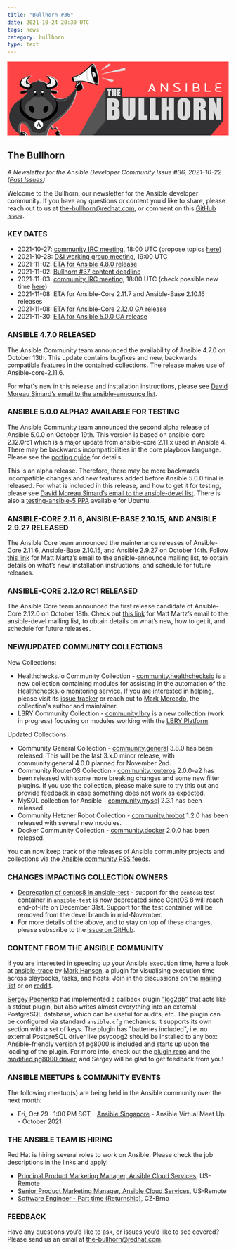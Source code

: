 ```yaml
---
title: "Bullhorn #36"
date: 2021-10-24 20:30 UTC
tags: news
category: bullhorn
type: text
---
```


![Ansible Bullhorn banner](/images/bullhorn-banner-mango.png)

## The Bullhorn

*A Newsletter for the Ansible Developer Community*
*Issue #36, 2021-10-22 ([Past Issues](https://us19.campaign-archive.com/home/?u=56d874e027110e35dea0e03c1&id=d6635f5420))*

Welcome to the Bullhorn, our newsletter for the Ansible developer community. If you have any questions or content you’d like to share, please reach out to us at the-bullhorn@redhat.com, or comment on this [GitHub issue](https://github.com/ansible/community/issues/546).

<!-- TEASER_END -->

### KEY DATES

* 2021-10-27: [community IRC meeting](https://github.com/ansible/community/issues/539), 18:00 UTC (propose topics [here](https://github.com/ansible-community/community-topics/issues))
* 2021-10-28: [D&I working group meeting](https://github.com/ansible/community/issues/577), 19:00 UTC
* 2021-11-02: [ETA for Ansible 4.8.0 release](https://docs.ansible.com/ansible/devel/roadmap/COLLECTIONS_4.html)
* 2021-11-02: [Bullhorn #37 content deadline](https://github.com/ansible/community/issues/546)
* 2021-11-03: [community IRC meeting](https://github.com/ansible/community/issues/539), 18:00 UTC (check possible new time [here](https://github.com/ansible-community/community-topics/issues/48))
* 2021-11-08: ETA for Ansible-Core 2.11.7 and Ansible-Base 2.10.16 releases
* 2021-11-08: [ETA for Ansible-Core 2.12.0 GA release](https://docs.ansible.com/ansible-core/devel/roadmap/ROADMAP_2_12.html)
* 2021-11-30: [ETA for Ansible 5.0.0 GA release](https://docs.ansible.com/ansible/devel/roadmap/COLLECTIONS_5.html)

### ANSIBLE 4.7.0 RELEASED

The Ansible Community team announced the availability of Ansible 4.7.0 on October 13th. This update contains bugfixes and new, backwards compatible features in the contained collections. The release makes use of Ansible-core-2.11.6.

For what's new in this release and installation instructions, please see [David Moreau Simard’s email to the ansible-announce list](https://groups.google.com/g/ansible-announce/c/Nl-5dEB5mZU).

### ANSIBLE 5.0.0 ALPHA2 AVAILABLE FOR TESTING

The Ansible Community team announced the second alpha release of Ansible 5.0.0 on October 19th. This version is based on ansible-core 2.12.0rc1 which is a major update from ansible-core 2.11.x used in Ansible 4. There may be backwards incompatibilities in the core playbook language. Please see the [porting guide](https://docs.ansible.com/ansible/devel/porting_guides/porting_guide_5.html) for details.

This is an alpha release. Therefore, there may be more backwards incompatible changes and new features added before Ansible 5.0.0 final is released. For what is included in this release, and how to get it for testing, please see [David Moreau Simard’s email to the ansible-devel list](https://groups.google.com/g/ansible-devel/c/cighpvRQQdg). There is also a [testing-ansible-5 PPA](https://launchpad.net/~ansible/+archive/ubuntu/testing-ansible-5) available for Ubuntu.

### ANSIBLE-CORE 2.11.6, ANSIBLE-BASE 2.10.15, AND ANSIBLE 2.9.27 RELEASED

The Ansible Core team announced the maintenance releases of Ansible-Core 2.11.6, Ansible-Base 2.10.15, and Ansible 2.9.27 on October 14th. Follow [this link](https://groups.google.com/g/ansible-announce/c/xwhboaCpjm4) for Matt Martz’s email to the ansible-announce mailing list, to obtain details on what’s new, installation instructions, and schedule for future releases.

### ANSIBLE-CORE 2.12.0 RC1 RELEASED

The Ansible Core team announced the first release candidate of Ansible-Core 2.12.0 on October 18th. Check out [this link](https://groups.google.com/g/ansible-devel/c/UiO35a_OjjI) for Matt Martz’s email to the ansible-devel mailing list, to obtain details on what’s new, how to get it, and schedule for future releases.

### NEW/UPDATED COMMUNITY COLLECTIONS

New Collections:

* Healthchecks.io Community Collection - [community.healthchecksio](https://github.com/ansible-collections/community.healthchecksio) is a new collection containing modules for assisting in the automation of the [Healthchecks.io](https://healthchecks.io/) monitoring service. If you are interested in helping, please visit its [issue tracker](https://github.com/ansible-collections/community.healthchecksio/issues) or reach out to [Mark Mercado](https://github.com/mamercad), the collection's author and maintainer.
* LBRY Community Collection - [community.lbry](https://github.com/ansible-collections/community.lbry) is a new collection (work in progress) focusing on modules working with the [LBRY Platform](https://lbry.tech/).

Updated Collections:

* Community General Collection - [community.general](https://galaxy.ansible.com/community/general) 3.8.0 has been released. This will be the last 3.x.0 minor release, with community.general 4.0.0 planned for November 2nd.
* Community RouterOS Collection - [community.routeros](https://galaxy.ansible.com/community/routeros) 2.0.0-a2 has been released with some more breaking changes and some new filter plugins. If you use the collection, please make sure to try this out and provide feedback in case something does not work as expected.
* MySQL collection for Ansible - [community.mysql](https://galaxy.ansible.com/community/mysql) 2.3.1 has been released.
* Community Hetzner Robot Collection - [community.hrobot](https://galaxy.ansible.com/community/hrobot) 1.2.0 has been released with several new modules.
* Docker Community Collection - [community.docker](https://galaxy.ansible.com/community/docker) 2.0.0 has been released.

You can now keep track of the releases of Ansible community projects and collections via the [Ansible community RSS feeds](https://rss.community.eng.ansible.com/).

### CHANGES IMPACTING COLLECTION OWNERS

* [Deprecation of centos8 in ansible-test](https://github.com/ansible-collections/overview/issues/45#issuecomment-944657318) - support for the `centos8` test container in `ansible-test` is now deprecated since CentOS 8 will reach end-of-life on December 31st. Support for the test container will be removed from the devel branch in mid-November.
* For more details of the above, and to stay on top of these changes, please subscribe to the [issue on GitHub](https://github.com/ansible-collections/overview/issues/45).

### CONTENT FROM THE ANSIBLE COMMUNITY

If you are interested in speeding up your Ansible execution time, have a look at [ansible-trace](https://github.com/mhansen/ansible-trace) by [Mark Hansen](https://github.com/mhansen), a plugin for visualising execution time across playbooks, tasks, and hosts. Join in the discussions on the [mailing list](https://groups.google.com/g/ansible-project/c/AZJfDONBZjo) or on [reddit](https://www.reddit.com/r/ansible/comments/q49h2d/ansibletrace_visualise_execution_time_of_ansible/).

[Sergey Pechenko](https://github.com/tnt4brain) has implemented a callback plugin ["log2db"](https://github.com/tnt4brain/ansible-logging-to-db) that acts like a stdout plugin, but also writes almost everything into an external PostgreSQL database, which can be useful for audits, etc. The plugin can be configured via standard `ansible.cfg` mechanics: it supports its own section with a set of keys. The plugin has "batteries included", i.e. no external PostgreSQL driver like psycopg2 should be installed to any box: Ansible-friendly version of pg8000 is included and starts up upon the loading of the plugin. For more info, check out the [plugin repo](https://github.com/tnt4brain/ansible-logging-to-db) and the [modified pg8000 driver](https://github.com/tnt4brain/ansible-pg8k), and Sergey will be glad to get feedback from you!

### ANSIBLE MEETUPS & COMMUNITY EVENTS

The following meetup(s) are being held in the Ansible community over the next month:

* Fri, Oct 29 · 1:00 PM SGT - [Ansible Singapore](https://www.meetup.com/Ansible-Singapore/events/281546171) - Ansible Virtual Meet Up - October 2021

### THE ANSIBLE TEAM IS HIRING

Red Hat is hiring several roles to work on Ansible. Please check the job descriptions in the links and apply!

* [Principal Product Marketing Manager, Ansible Cloud Services](https://us-redhat.icims.com/jobs/88957/principal-product-marketing-manager%2c-ansible-cloud-services/job), US-Remote
* [Senior Product Marketing Manager, Ansible Cloud Services](https://us-redhat.icims.com/jobs/89158/senior-product-marketing-manager%2c-ansible-cloud-services/job), US-Remote
* [Software Engineer - Part time (Returnship)](https://global-redhat.icims.com/jobs/88865/software-engineer---part-time-%28returnship%29/job), CZ-Brno

### FEEDBACK

Have any questions you’d like to ask, or issues you’d like to see covered? Please send us an email at the-bullhorn@redhat.com.

